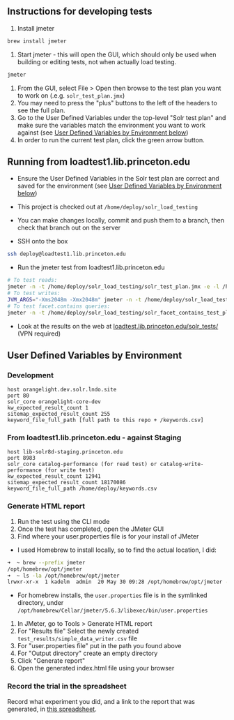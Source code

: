 ## Instructions for developing tests
1. Install jmeter
```bash
brew install jmeter 
```
1. Start jmeter - this will open the GUI, which should only be used when building or editing tests, not when actually load testing.
```bash
jmeter
```
1. From the GUI, select File > Open then browse to the test plan you want to work on (.e.g. `solr_test_plan.jmx`)
1. You may need to press the "plus" buttons to the left of the headers to see the full plan.
1. Go to the User Defined Variables under the top-level "Solr test plan" and make sure the variables match the environment you want to work against (see [User Defined Variables by Environment below](#user-defined-variables-by-environment))
1. In order to run the current test plan, click the green arrow button.

## Running from loadtest1.lib.princeton.edu
* Ensure the User Defined Variables in the Solr test plan are correct and saved for the environment (see [User Defined Variables by Environment below](#user-defined-variables-by-environment))
* This project is checked out at `/home/deploy/solr_load_testing`
* You can make changes locally, commit and push them to a branch, then check that branch out on the server

* SSH onto the box
```bash
ssh deploy@loadtest1.lib.princeton.edu
```
* Run the jmeter test from loadtest1.lib.princeton.edu
```bash
# To test reads:
jmeter -n -t /home/deploy/solr_load_testing/solr_test_plan.jmx -e -l /home/deploy/solr_load_testing/test_report-$(date +"%Y-%m-%d:%H:%M:%S").jtl -o /home/deploy/solr_tests/test_results-$(date +"%Y-%m-%d:%H:%M:%S")/
# To test writes:
JVM_ARGS="-Xms2048m -Xmx2048m" jmeter -n -t /home/deploy/solr_load_testing/solr_write_test_plan.jmx -e -l /home/deploy/solr_load_testing/write_test_report-$(date +"%Y-%m-%d:%H:%M:%S").jtl -o /home/deploy/solr_tests/write_test_results-$(date +"%Y-%m-%d:%H:%M:%S")/
# To test facet.contains queries:
jmeter -n -t /home/deploy/solr_load_testing/solr_facet_contains_test_plan.jmx -e -l /home/deploy/solr_load_testing/facet_contains_test_report-$(date +"%Y-%m-%d:%H:%M:%S").jtl -o /home/deploy/solr_tests/facet_contains_test_results-$(date +"%Y-%m-%d:%H:%M:%S")/
```
* Look at the results on the web at [loadtest.lib.princeton.edu/solr_tests/](https://loadtest.lib.princeton.edu/solr_tests/) (VPN required)
## User Defined Variables by Environment
### Development
```
host orangelight.dev.solr.lndo.site
port 80
solr_core orangelight-core-dev
kw_expected_result_count 1
sitemap_expected_result_count 255
keyword_file_full_path [full path to this repo + /keywords.csv]
```
### From loadtest1.lib.princeton.edu - against Staging
```
host lib-solr8d-staging.princeton.edu
port 8983
solr_core catalog-performance (for read test) or catalog-write-performance (for write test)
kw_expected_result_count 12941
sitemap_expected_result_count 18170086
keyword_file_full_path /home/deploy/keywords.csv
```

### Generate HTML report
1. Run the test using the CLI mode
1. Once the test has completed, open the JMeter GUI
1. Find where your user.properties file is for your install of JMeter
  * I used Homebrew to install locally, so to find the actual location, I did:
  ```bash
  ➜  ~ brew --prefix jmeter
/opt/homebrew/opt/jmeter
➜  ~ ls -la /opt/homebrew/opt/jmeter
lrwxr-xr-x  1 kadelm  admin  20 May 30 09:28 /opt/homebrew/opt/jmeter -> ../Cellar/jmeter/5.6.3
  ```
  * For homebrew installs, the `user.properties` file is in the symlinked directory, under `/opt/homebrew/Cellar/jmeter/5.6.3/libexec/bin/user.properties`
1. In JMeter, go to Tools > Generate HTML report
  1. For "Results file" Select the newly created `test_results/simple_data_writer.csv` file
  1. For "user.properties file" put in the path you found above
  1. For "Output directory" create an empty directory
  1. Click "Generate report"
1. Open the generated index.html file using your browser

### Record the trial in the spreadsheet
Record what experiment you did, and a link to the report that was generated, in [this spreadsheet](https://docs.google.com/spreadsheets/d/1zvbCHYgnx0KFNtwVmNV6-yHDJN84kIRKbO5YvywiYFk/edit?usp=sharing).
